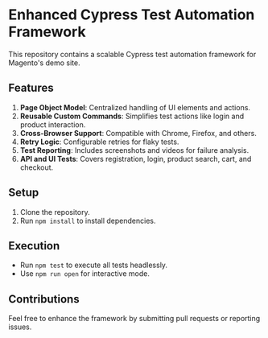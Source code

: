 
# Enhanced Cypress Test Automation Framework

This repository contains a scalable Cypress test automation framework for Magento's demo site.

## Features
1. **Page Object Model**: Centralized handling of UI elements and actions.
2. **Reusable Custom Commands**: Simplifies test actions like login and product interaction.
3. **Cross-Browser Support**: Compatible with Chrome, Firefox, and others.
4. **Retry Logic**: Configurable retries for flaky tests.
5. **Test Reporting**: Includes screenshots and videos for failure analysis.
6. **API and UI Tests**: Covers registration, login, product search, cart, and checkout.

## Setup
1. Clone the repository.
2. Run `npm install` to install dependencies.

## Execution
- Run `npm test` to execute all tests headlessly.
- Use `npm run open` for interactive mode.

## Contributions
Feel free to enhance the framework by submitting pull requests or reporting issues.

